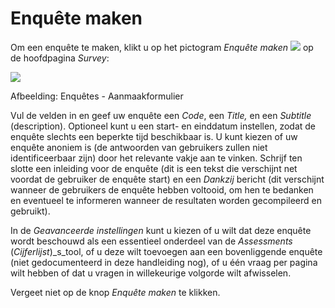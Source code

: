 # Enquête maken

Om een enquête te maken, klikt u op het pictogram _Enquête maken_ ![](../../.gitbook/assets/graphics291%20%283%29.png) op de hoofdpagina _Survey_:

![](../../.gitbook/assets/images223%20%283%29.png)

Afbeelding: Enquêtes - Aanmaakformulier

Vul de velden in en geef uw enquête een _Code_, een _Title,_ en een _Subtitle_ \(description\). Optioneel kunt u een start- en einddatum instellen, zodat de enquête slechts een beperkte tijd beschikbaar is. U kunt kiezen of uw enquête anoniem is \(de antwoorden van gebruikers zullen niet identificeerbaar zijn\) door het relevante vakje aan te vinken. Schrijf ten slotte een inleiding voor de enquête \(dit is een tekst die verschijnt net voordat de gebruiker de enquête start\) en een _Dankzij_ bericht \(dit verschijnt wanneer de gebruikers de enquête hebben voltooid, om hen te bedanken en eventueel te informeren wanneer de resultaten worden gecompileerd en gebruikt\).

In de _Geavanceerde instellingen_ kunt u kiezen of u wilt dat deze enquête wordt beschouwd als een essentieel onderdeel van de _Assessments_ \(_Cijferlijst_\)\_s\_tool, of u deze wilt toevoegen aan een bovenliggende enquête \(niet gedocumenteerd in deze handleiding nog\), of u één vraag per pagina wilt hebben of dat u vragen in willekeurige volgorde wilt afwisselen.

Vergeet niet op de knop _Enquête maken_ te klikken.

